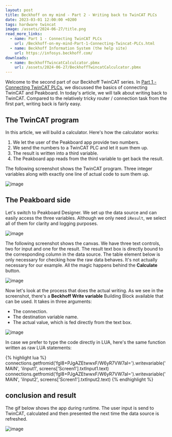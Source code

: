 ```yaml
---
layout: post
title: Beckhoff on my mind - Part 2 - Writing back to TwinCAT PLCs
date: 2023-03-01 12:00:00 +0200
tags: hardware twincat
image: /assets/2024-06-27/title.png
read_more_links:
  - name: Part 1 - Connecting TwinCAT PLCs
    url: /Beckhoff-on-my-mind-Part-1-Connecting-Twincat-PLCs.html
  - name: Beckhoff Information System (the help site)
    url: https://infosys.beckhoff.com/
downloads:
  - name: BeckhoffTwincatCalculcator.pbmx
    url: /assets/2024-06-27/BeckhoffTwincatCalculcator.pbmx
---
```

Welcome to the second part of our Beckhoff TwinCAT series. In [Part 1 - Connecting TwinCAT PLCs](/Beckhoff-on-my-mind-Part-1-Connecting-Twincat-PLCs.html), we discussed the basics of connecting TwinCAT and Peakboard. In today's article, we will talk about writing back to TwinCAT. Compared to the relatively tricky router / connection task from the first part, writing back is fairly easy.

## The TwinCAT program

In this article, we will build a calculator. Here's how the calculator works:
1. We let the user of the Peakboard app provide two numbers.
2. We send the numbers to a TwinCAT PLC and let it sum them up.
3. The result is written into a third variable.
4. The Peakboard app reads from the third variable to get back the result.

The following screenshot shows the TwinCAT program. Three integer variables along with exactly one line of actual code to sum them up.

![image](/assets/2024-06-27/010.png)

## The Peakboard side

Let's switch to Peakboard Designer. We set up the data source and can easily access the three variables. Although we only need `iResult`, we select all of them for clarity and logging purposes.

![image](/assets/2024-06-27/020.png)

The following screenshot shows the canvas. We have three text controls, two for input and one for the result. The result text box is directly bound to the corresponding column in the data source. The table element below is only necessary for checking how the raw data behaves. It's not actually necessary for our example. All the magic happens behind the **Calculate** button.

![image](/assets/2024-06-27/030.png)

Now let's look at the process that does the actual writing. As we see in the screenshot, there's a **Beckhoff Write variable** Building Block available that can be used. It takes in three arguments:
* The connection.
* The destination variable name.
* The actual value, which is fed directly from the text box.

![image](/assets/2024-06-27/040.png)

In case we prefer to type the code directly in LUA, here's the same function written as raw LUA statements:

{% highlight lua %}
connections.getfromid('fgl8+PJgAZEtwwxF/W6yR7VW7aI=').writevariable('MAIN', 'iInput1', screens['Screen1'].txtInput1.text)
connections.getfromid('fgl8+PJgAZEtwwxF/W6yR7VW7aI=').writevariable('MAIN', 'iInput2', screens['Screen1'].txtInput2.text)
{% endhighlight %}

## conclusion and result

The gif below shows the app during runtime. The user input is send to TwinCAT, calculated and then presented the next time the data source is refreshed.

![image](/assets/2024-06-27/result.gif)

